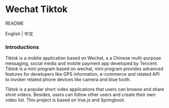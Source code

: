 # Wechat Tiktok  

README 

English | 中文

### Introductions 

Tiktok is a moblie application based on Wechat, a  a Chinese multi-purpose messaging, social media and mobile payment app 
developed by Tencent. Tiktok is a mini program based on wechat, mini program provides advanced features for developers like
GPS information,  e-commerce and related API to invoker related phone devices like camera and blue tooth.

Tiktok is a popular short video applications that users can browse and share shrot videos. Besides, users can follow other users
and create their own video list. This project is based on Vue.js and Springboot. 
